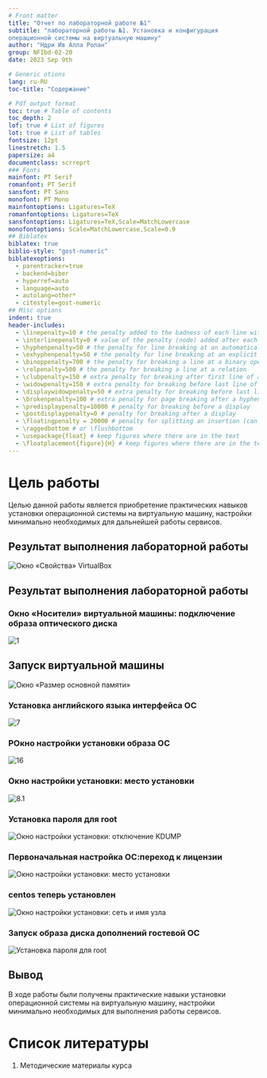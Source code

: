 ```yaml
---
# Front matter
title: "Отчет по лабораторной работе №1"
subtitle: "лабораторной работы №1. Установка и конфигурация
операционной системы на виртуальную машину"
author: "Ндри Ив Алла Ролан"
group: NFIbd-02-20
date: 2023 Sep 9th

# Generic otions
lang: ru-RU
toc-title: "Содержание"

# Pdf output format
toc: true # Table of contents
toc_depth: 2
lof: true # List of figures
lot: true # List of tables
fontsize: 12pt
linestretch: 1.5
papersize: a4
documentclass: scrreprt
### Fonts
mainfont: PT Serif
romanfont: PT Serif
sansfont: PT Sans
monofont: PT Mono
mainfontoptions: Ligatures=TeX
romanfontoptions: Ligatures=TeX
sansfontoptions: Ligatures=TeX,Scale=MatchLowercase
monofontoptions: Scale=MatchLowercase,Scale=0.9
## Biblatex
biblatex: true
biblio-style: "gost-numeric"
biblatexoptions:
  - parentracker=true
  - backend=biber
  - hyperref=auto
  - language=auto
  - autolang=other*
  - citestyle=gost-numeric
## Misc options
indent: true
header-includes:
  - \linepenalty=10 # the penalty added to the badness of each line within a paragraph (no associated penalty node) Increasing the value makes tex try to have fewer lines in the paragraph.
  - \interlinepenalty=0 # value of the penalty (node) added after each line of a paragraph.
  - \hyphenpenalty=50 # the penalty for line breaking at an automatically inserted hyphen
  - \exhyphenpenalty=50 # the penalty for line breaking at an explicit hyphen
  - \binoppenalty=700 # the penalty for breaking a line at a binary operator
  - \relpenalty=500 # the penalty for breaking a line at a relation
  - \clubpenalty=150 # extra penalty for breaking after first line of a paragraph
  - \widowpenalty=150 # extra penalty for breaking before last line of a paragraph
  - \displaywidowpenalty=50 # extra penalty for breaking before last line before a display math
  - \brokenpenalty=100 # extra penalty for page breaking after a hyphenated line
  - \predisplaypenalty=10000 # penalty for breaking before a display
  - \postdisplaypenalty=0 # penalty for breaking after a display
  - \floatingpenalty = 20000 # penalty for splitting an insertion (can only be split footnote in standard LaTeX)
  - \raggedbottom # or \flushbottom
  - \usepackage{float} # keep figures where there are in the text
  - \floatplacement{figure}{H} # keep figures where there are in the text
---
```


# Цель работы

Целью данной работы является приобретение практических навыков
установки операционной системы на виртуальную машину, настройки минимально необходимых для дальнейшей работы сервисов.

## Результат выполнения лабораторной работы

![Окно «Свойства» VirtualBox](2.png)

## Результат выполнения лабораторной работы

### Окно «Носители» виртуальной машины: подключение образа оптического диска
![1](1.png)

## Запуск виртуальной машины

![Окно «Размер основной памяти»](4.png)

### Установка английского языка интерфейса ОС

![7](7.png)

### РОкно настройки установки образа ОС

![16](14.png)

### Окно настройки установки: место установки

![8.1](8.1.png)

### Установка пароля для root

![Окно настройки установки: отключение KDUMP](8.png)

### Первоначальная настройка ОС:переход к лицензии

![Окно настройки установки: место установки](17.png)

### centos теперь установлен

![Окно настройки установки: сеть и имя узла](15.png)

### Запуск образа диска дополнений гостевой ОС

![Установка пароля для root](13.png)

## Вывод 

В ходе работы были получены практические навыки
установки операционной системы на виртуальную машину, настройки минимально необходимых для выполнения работы сервисов.

# Список литературы

1. Методические материалы курса
